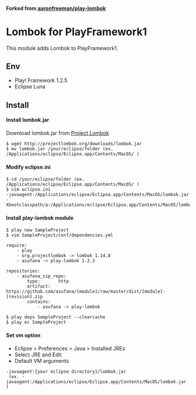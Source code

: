 
#### Forked from [aaronfreeman/play-lombok](https://github.com/aaronfreeman/play-lombok)

# Lombok for PlayFramework1

This module adds Lombok to PlayFramework1.

## Env

* Play! Framework 1.2.5
* Eclipse Luna


## Install

#### Install lombok.jar

Download lombok.jar from [Project Lombok](http://projectlombok.org/)

    $ wget http://projectlombok.org/downloads/lombok.jar
    $ mv lombok.jar /your/eclipse/folder (ex. /Applications/eclipse/Eclipse.app/Contents/MacOS/ )

#### Modify eclipse.ini

    $ cd /your/eclipse/folder (ex. /Applications/eclipse/Eclipse.app/Contents/MacOS/ )
    $ vim eclipse.ini
    -javaagent:/Applications/eclipse/Eclipse.app/Contents/MacOS/lombok.jar
    -Xbootclasspath/a:/Applications/eclipse/Eclipse.app/Contents/MacOS/lombok.jar

#### Install play-lombok module

    $ play new SampleProject
    $ vim SampleProject/conf/dependencies.yml

    require:
        - play
        - org.projectlombok -> lombok 1.14.8
        - asufana -> play-lombok 1.2.3

    repositories:
        - asufana_zip_repo:
            type:       http
            artifact:   https://github.com/asufana/[module]/raw/master/dist/[module]-[revision].zip
            contains:
                - asufana -> play-lombok

    $ play deps SampleProject --clearcache
    $ play ec SampleProject

#### Set vm option

- Eclipse > Preferences > Java > Installed JREs
- Select JRE and Edit
- Default VM arguments

```
-javaagent:{your eclipse directory}/lombok.jar
 (ex. -javaagent:/Applications/eclipse/Eclipse.app/Contents/MacOS/lombok.jar )
```



